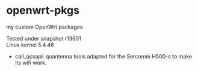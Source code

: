 # openwrt-pkgs
my custom OpenWrt packages

Tested under snapshot r13601  
Linux kernel 5.4.46

* call_qcsapi: quantenna tools adapted for the Sercomm H500-s to make its wifi work.
